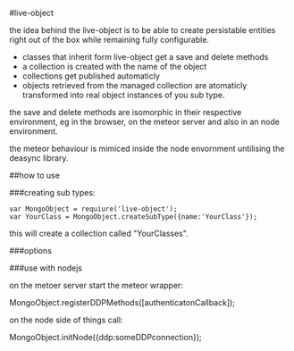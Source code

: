 #live-object

the idea behind the live-object is to be able to create persistable entities
right out of the box while remaining fully configurable.

+ classes that inherit form live-object get a save and delete methods
+ a collection is created with the name of the object
+ collections get published automaticly
+ objects retrieved from the managed collection are atomaticly transformed into real object instances of you sub type.

the save and delete methods are isomorphic in their respective environment, eg
in the browser, on the meteor server and also in an node environment.

the meteor behaviour is mimiced inside the node envornment untilising the deasync library.

##how to use

###creating sub types:
```
var MongoObject = requiure('live-object');
var YourClass = MongoObject.createSubType({name:'YourClass'});
```
this will create a collection called "YourClasses".





###options

###use with nodejs

on the metoer server start the meteor wrapper:

MongoObject.registerDDPMethods([authenticatonCallback]);

on the node side of things call:

MongoObject.initNode({ddp:someDDPconnection});